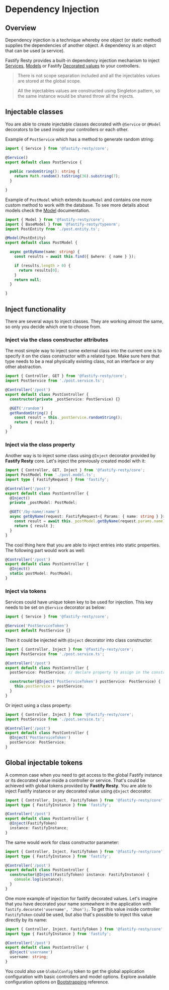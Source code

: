 # Dependency Injection

## Overview

Dependency injection is a technique whereby one object (or static method) supplies the dependencies 
of another object. A dependency is an object that can be used (a service).

Fastify Resty provides a built-in dependency injection mechanism to inject [Services](./Services.md), 
[Models](./Model.md) or Fastify [Decorated values](https://www.fastify.io/docs/latest/Decorators/) to 
your controllers.

> There is not scope separation included and all the injectables values are stored at the global scope.

> All the injectables values are constructed using Singleton pattern, so the same instance would be 
shared throw all the injects.

## Injectable classes

You are able to create injectable classes decorated with `@Service` or `@Model` decorators to be used 
inside your controllers or each other.

Example of `PostService` which has a method to generate random string:

```ts
import { Service } from '@fastify-resty/core';

@Service()
export default class PostService {
  
  public randomString(): string {
    return Math.random().toString(36).substring(7);
  }

} 
```

Example of `PostModel` which extends `BaseModel` and contains one more custom method to work with the database. 
To see more details about models check the [Model](./Model.md) documentation.

```ts
import { Model } from '@fastify-resty/core';
import { BaseModel } from '@fastify-resty/typeorm';
import PostEntity from './post.entity.ts';

@Model(PostEntity)
export default class PostModel {

  async getByName(name: string) {
    const results = await this.find({ $where: { name } });

    if (results.length > 0) {
      return results[0];
    }
    return null;
  }

} 
```

## Inject functionality

There are several ways to inject classes. They are working almost the same, so only you decide which 
one to choose from.

### Inject via the class constructor attributes

The most simple way to inject some external class into the current one is to specify it on the class 
constructor with a related type. Make sure here that type needs to be a real physically existing class, 
not an interface or any other abstraction.

```ts
import { Controller, GET } from '@fastify-resty/core';
import PostService from './post.service.ts';

@Controller('/post')
export default class PostController {
  constructor(private _postService: PostService) {}

  @GET('/random')
  getRandomString() {
    const result = this._postService.randomString();
    return { result };
  }
}
```

### Inject via the class property

Another way is to inject some class using `@Inject` decorator provided by **Fastify Resty** core. Let's 
inject the previously created model with it:

```ts
import { Controller, GET, Inject } from '@fastify-resty/core';
import PostModel from './post.model.ts';
import type { FastifyRequest } from 'fastify';

@Controller('/post')
export default class PostController {
  @Inject()
  private _postModel: PostModel;

  @GET('/by-name/:name')
  async getByName(request: FastifyRequest<{ Params: { name: string } }>) {
    const result = await this._postModel.getByName(request.params.name);
    return { result };
  }
}
```

The cool thing here that you are able to inject entries into static properties. The following part 
would work as well:

```ts
@Controller('/post')
export default class PostController {
  @Inject()
  static postModel: PostModel;
}
```

### Inject via tokens

Services could have unique token key to be used for injection. This key needs to be set on `@Service` 
decorator as below:

```ts
import { Service } from '@fastify-resty/core';

@Service('PostServiceToken')
export default PostService {}
```

Then it could be injected with `@Inject` decorator into class constructor:

```ts
import { Controller, Inject } from '@fastify-resty/core';
import PostService from './post.service.ts';

@Controller('/post')
export default class PostController {
  postService: PostService; // declare property to assign in the constructor

  constructor(@Inject('PostServiceToken') postService: PostService) {
    this.postService = postService;
  }
}
```

Or inject using a class property:

```ts
import { Controller, Inject } from '@fastify-resty/core';
import PostService from './post.service.ts';

@Controller('/post')
export default class PostController {
  @Inject('PostServiceToken')
  postService: PostService;
}
```

## Global injectable tokens

A common case when you need to get access to the global Fastify instance or its decorated value inside 
a controller or service. That's could be achieved with global tokens provided by **Fastify Resty**. You 
are able to inject Fastify instance or any decorated value using `@Inject` decorator. 

```ts
import { Controller, Inject, FastifyToken } from '@fastify-resty/core';
import type { FastifyInstance } from 'fastify';

@Controller('/post')
export default class PostController {
  @Inject(FastifyToken)
  instance: FastifyInstance;
}
```

The same would work for class constructor parameter:

```ts
import { Controller, Inject, FastifyToken } from '@fastify-resty/core';
import type { FastifyInstance } from 'fastify';

@Controller('/post')
export default class PostController {
  constructor(@Inject(FastifyToken) instance: FastifyInstance) {
    console.log(instance);
  }
}
```

One more example of injection for fastify decorated values. Let's imagine that you have decorated your name 
somewhere in the application with `fastify.decorate('username', 'Jhon');`. To get this value inside controller 
`FastifyToken` could be used, but also that's possible to inject this value directly by its name:

```ts
import { Controller, Inject, FastifyToken } from '@fastify-resty/core';
import type { FastifyInstance } from 'fastify';

@Controller('/post')
export default class PostController {
  @Inject('username')
  username: string;
}
```

You could also use `GlobalConfig` token to get the global application configuration with basic controllers and 
model options. Explore available configuration options on [Bootstrapping](./Bootstrapping.md) reference.
